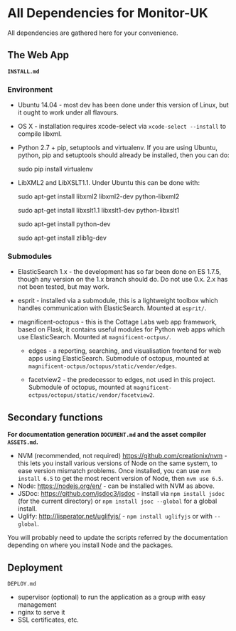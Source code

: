 # All Dependencies for Monitor-UK

All dependencies are gathered here for your convenience.

## The Web App
**```INSTALL.md```**

### Environment

* Ubuntu 14.04 - most dev has been done under this version of Linux, but it ought to work under all flavours.

* OS X - installation requires xcode-select via ```xcode-select --install``` to compile libxml.

* Python 2.7 + pip, setuptools and virtualenv.  If you are using Ubuntu, python, pip and setuptools should already be installed, then you can do:

    sudo pip install virtualenv

* LibXML2 and LibXSLT1.1.  Under Ubuntu this can be done with:

    sudo apt-get install libxml2 libxml2-dev python-libxml2
    
    sudo apt-get install libxslt1.1 libxslt1-dev python-libxslt1
    
    sudo apt-get install python-dev
    
    sudo apt-get install zlib1g-dev
    
### Submodules
* ElasticSearch 1.x - the development has so far been done on ES 1.7.5, though any version on the 1.x branch should do.  Do not use 0.x.  2.x has not been tested, but may work.

* esprit - installed via a submodule, this is a lightweight toolbox which handles communication with ElasticSearch. Mounted at ```esprit/```.

* magnificent-octopus - this is the Cottage Labs web app framework, based on Flask, it contains useful modules for Python web apps which use ElasticSearch. 
Mounted at ```magnificent-octpus/```.

    + edges - a reporting, searching, and visualisation frontend for web apps using ElasticSearch. 
    Submodule of octopus, mounted at ```magnificent-octpus/octopus/static/vendor/edges```.
    
    + facetview2 - the predecessor to edges, not used in this project. Submodule of octopus, mounted at ```magnificent-octpus/octopus/static/vendor/facetview2```.
    
    
## Secondary functions
**For documentation generation ```DOCUMENT.md``` and the asset compiler ```ASSETS.md```.**

* NVM (recommended, not required) https://github.com/creationix/nvm - this lets you install various versions of Node on the same system, to ease version mismatch problems.
Once installed, you can use ```nvm install 6.5``` to get the most recent version of Node, then ```nvm use 6.5```.
* Node: https://nodejs.org/en/ - can be installed with NVM as above.
* JSDoc: https://github.com/jsdoc3/jsdoc - install via ```npm install jsdoc``` (for the current directory) or ```npm install jsoc --global``` for a global install.
* Uglify: http://lisperator.net/uglifyjs/ - ```npm install uglifyjs``` or with ```--global```.

You will probably need to update the scripts referred by the documentation depending on where you install Node and the packages.

## Deployment
```DEPLOY.md```
* supervisor (optional) to run the application as a group with easy management
* nginx to serve it
* SSL certificates, etc.
